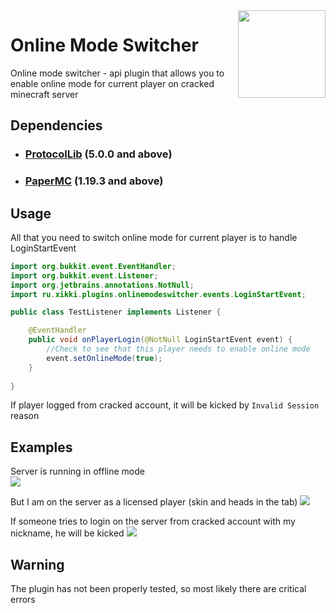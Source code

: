 <img align="right" src="https://media.discordapp.net/attachments/945691411435622453/1123287838461542491/65456.png" height="140" width="140">

# Online Mode Switcher

Online mode switcher - api plugin that allows you to enable online
mode for current player on cracked minecraft server

## Dependencies

- ### [ProtocolLib](https://github.com/dmulloy2/ProtocolLib) (5.0.0 and above)
- ### [PaperMC](https://papermc.io/) (1.19.3 and above)

## Usage

All that you need to switch online mode for current player 
is to handle LoginStartEvent

```Java
import org.bukkit.event.EventHandler;
import org.bukkit.event.Listener;
import org.jetbrains.annotations.NotNull;
import ru.xikki.plugins.onlinemodeswitcher.events.LoginStartEvent;

public class TestListener implements Listener {

	@EventHandler
	public void onPlayerLogin(@NotNull LoginStartEvent event) {
		//Check to see that this player needs to enable online mode
		event.setOnlineMode(true);
	}
	
}
```
If player logged from cracked account, it will be kicked by `Invalid Session` reason

## Examples

Server is running in offline mode<br>
<img src="https://media.discordapp.net/attachments/945691411435622453/1123284009296859156/image.png?width=1080&height=55">

But I am on the server as a licensed player (skin and heads in the tab)
<img src="https://media.discordapp.net/attachments/945691411435622453/1123284453087776788/image.png?width=959&height=584">

If someone tries to login on the server from cracked account
with my nickname, he will be kicked
<img src="https://media.discordapp.net/attachments/945691411435622453/1123285127380865124/image.png?width=960&height=584">

## Warning

The plugin has not been properly tested, so most likely there are critical errors
